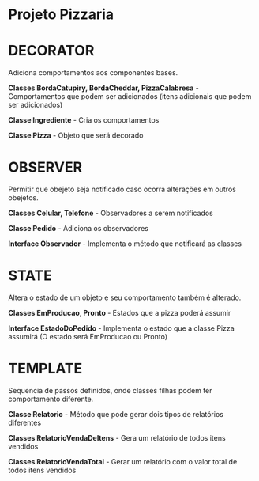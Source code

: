 # Projeto Pizzaria

# DECORATOR

 Adiciona comportamentos aos componentes bases.
 
 **Classes BordaCatupiry, BordaCheddar, PizzaCalabresa** - Comportamentos que podem  ser adicionados (itens adicionais que podem ser adicionados)
 
 **Classe Ingrediente** - Cria os comportamentos
 
 **Classe Pizza** - Objeto que será decorado
 
 # OBSERVER
 
 Permitir que obejeto seja notificado caso ocorra alterações em outros obejetos.
 
 **Classes Celular, Telefone** - Observadores a serem notificados
 
 **Classe Pedido** - Adiciona os observadores
 
 **Interface Observador** - Implementa o método que notificará as classes
 
 # STATE
 
 Altera o estado de um objeto e seu comportamento também é alterado.
 
 **Classes EmProducao, Pronto** - Estados que a pizza poderá assumir
 
 **Interface EstadoDoPedido** - Implementa o estado que a classe Pizza assumirá (O estado será EmProducao ou Pronto)
 
 # TEMPLATE
 
 Sequencia de passos definidos, onde classes filhas podem ter comportamento diferente.
 
 **Classe Relatorio** - Método que pode gerar dois tipos de relatórios diferentes
 
 **Classes RelatorioVendaDeItens** - Gera um relatório de todos itens vendidos
 
 **Classes RelatorioVendaTotal** -  Gerar um relatório com o valor total de todos itens vendidos
 
